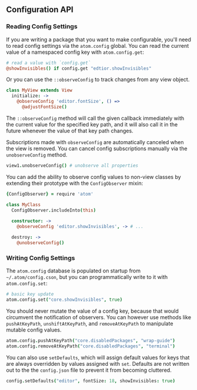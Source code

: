 ## Configuration API

### Reading Config Settings

If you are writing a package that you want to make configurable, you'll need to
read config settings via the `atom.config` global. You can read the current
value of a namespaced config key with `atom.config.get`:

```coffeescript
# read a value with `config.get`
@showInvisibles() if config.get "edtior.showInvisibles"
```

Or you can use the `::observeConfig` to track changes from any view object.

```coffeescript
class MyView extends View
  initialize: ->
    @observeConfig 'editor.fontSize', () =>
      @adjustFontSize()
```

The `::observeConfig` method will call the given callback immediately with the
current value for the specified key path, and it will also call it in the future
whenever the value of that key path changes.

Subscriptions made with `observeConfig` are automatically canceled when the
view is removed. You can cancel config subscriptions manually via the
`unobserveConfig` method.

```coffeescript
view1.unobserveConfig() # unobserve all properties
```

You can add the ability to observe config values to non-view classes by
extending their prototype with the `ConfigObserver` mixin:

```coffeescript
{ConfigObserver} = require 'atom'

class MyClass
  ConfigObserver.includeInto(this)
  
  constructor: ->
    @observeConfig 'editor.showInvisibles', -> # ...

  destroy: ->
    @unobserveConfig()
```

### Writing Config Settings

The `atom.config` database is populated on startup from `~/.atom/config.cson`,
but you can programmatically write to it with `atom.config.set`:

```coffeescript
# basic key update
atom.config.set("core.showInvisibles", true)
```

You should never mutate the value of a config key, because that would circumvent
the notification of observers. You can however use methods like `pushAtKeyPath`,
`unshiftAtKeyPath`, and `removeAtKeyPath` to manipulate mutable config values.

```coffeescript
atom.config.pushAtKeyPath("core.disabledPackages", "wrap-guide")
atom.config.removeAtKeyPath("core.disabledPackages", "terminal")
```

You can also use `setDefaults`, which will assign default values for keys that
are always overridden by values assigned with `set`. Defaults are not written
out to the the `config.json` file to prevent it from becoming cluttered.

```coffeescript
config.setDefaults("editor", fontSize: 18, showInvisibles: true)
```
